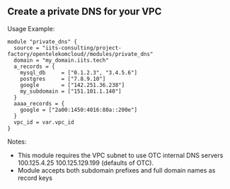 ## Create a private DNS for your VPC

Usage Example:

```hcl
module "private_dns" {
  source = "iits-consulting/project-factory/opentelekomcloud//modules/private_dns"
  domain = "my_domain.iits.tech"
  a_records = {
    mysql_db     = ["0.1.2.3", "3.4.5.6"]
    postgres     = ["7.8.9.10"]
    google       = ["142.251.36.238"]
    my_subdomain = ["151.101.1.140"]
  }
  aaaa_records = {
    google = ["2a00:1450:4016:80a::200e"]
  }
  vpc_id = var.vpc_id
}
```
Notes:
- This module requires the VPC subnet to use OTC internal DNS servers 100.125.4.25 100.125.129.199 (defaults of OTC).
- Module accepts both subdomain prefixes and full domain names as record keys